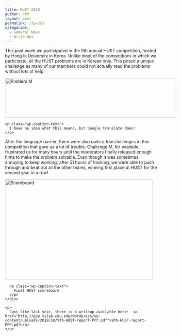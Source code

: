 ```yaml
---
title: HUST 2010
author: PPP
layout: post
permalink: /?p=351
categories:
  - General News
  - Write-Ups
---
```

This past week we participated in the 9th annual HUST competition, hosted by Hong Ik University in Korea. Unlike most of the competitions in which we participate, all the HUST problems are in Korean only. This posed a unique challenge as many of our members could not actually read the problems without lots of help.

<p style="text-align: center;">
  <div id="attachment_352" style="width: 574px" class="wp-caption aligncenter">
    <img class="size-full wp-image-352 " title="Problem M" src="http://ppp.cylab.cmu.edu/wordpress/wp-content/uploads/2010/10/P_M_1.png" alt="Problem M" width="564" height="130" />
    
    <p class="wp-caption-text">
      I have no idea what this means, but Google translate does!
    </p>
  </div>
  
  <p>
    After the language barrier, there were also quite a few challenges in this competition that gave us a lot of trouble. Challenge M, for example, frustrated us for many hours until the moderators finally released enough hints to make the problem solvable. Even though it was sometimes annoying to keep working, after 51 hours of hacking, we were able to push through and beat out all the other teams, winning first place at HUST for the second year in a row!
  </p>
  
  <p style="text-align: center;">
    <div id="attachment_358" style="width: 496px" class="wp-caption aligncenter">
      <img class="size-full wp-image-358 " title="Scoreboard" src="http://ppp.cylab.cmu.edu/wordpress/wp-content/uploads/2010/10/score.png" alt="Scoreboard" width="486" height="330" />
      
      <p class="wp-caption-text">
        Final HUST scoreboard
      </p>
    </div>
    
    <p>
      Just like last year, there is a writeup available here!  <a href="http://ppp.cylab.cmu.edu/wordpress/wp-content/uploads/2010/10/9th-HUST-report-PPP.pdf">9th-HUST-report-PPP.pdf</a>
    </p>